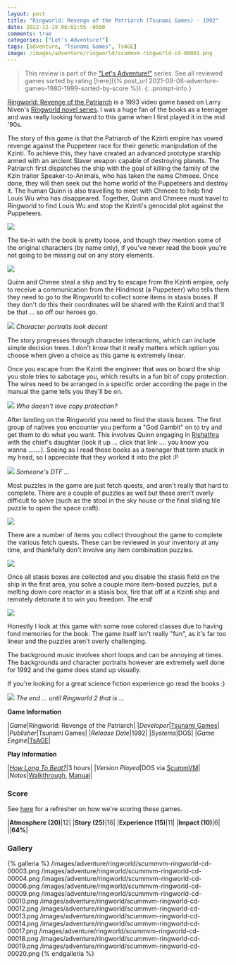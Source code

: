 ```yaml
---
layout: post
title: "Ringworld: Revenge of the Patriarch (Tsunami Games) - 1992"
date: 2022-12-19 06:02:55 -0500
comments: true
categories: ["Let's Adventure!"]
tags: [adventure, "Tsunami Games", TsAGE]
image: /images/adventure/ringworld/scummvm-ringworld-cd-00001.png
---
```

> This review is part of the ["Let's Adventure!"](https://www.alexbevi.com/categories/let-s-adventure/) series. See all reviewed games sorted by rating [here]({% post_url 2021-08-08-adventure-games-1980-1999-sorted-by-score %}).
{: .prompt-info }

[Ringworld: Revenge of the Patriarch](https://en.wikipedia.org/wiki/Ringworld:_Revenge_of_the_Patriarch) is a 1993 video game based on Larry Niven's [Ringworld novel series](https://en.wikipedia.org/wiki/Ringworld_series). I was a huge fan of the books as a teenager and was really looking forward to this game when I first played it in the mid '90s.

The story of this game is that the Patriarch of the Kzinti empire has vowed revenge against the Puppeteer race for their genetic manipulation of the Kzinti. To achieve this, they have created an advanced prototype starship armed with an ancient Slaver weapon capable of destroying planets. The Patriarch first dispatches the ship with the goal of killing the family of the Kzin traitor Speaker-to-Animals, who has taken the name Chmeee. Once done, they will then seek out the home world of the Puppeteers and destroy it. The human Quinn is also travelling to meet with Chmeee to help find Louis Wu who has disappeared. Together, Quinn and Chmeee must travel to Ringworld to find Louis Wu and stop the Kzinti's genocidal plot against the Puppeteers.

![](/images/adventure/ringworld/scummvm-ringworld-cd-00008.png)

The tie-in with the book is pretty loose, and though they mention some of the original characters (by name only), if you've never read the book you're not going to be missing out on any story elements.

![](/images/adventure/ringworld/scummvm-ringworld-cd-00007.png)

Quinn and Chmee steal a ship and try to escape from the Kzinti empire, only to receive a communication from the Hindmost (a Puppeteer) who tells them they need to go to the Ringworld to collect some items in stasis boxes. If they don't do this their coordinates will be shared with the Kzinti and that'll be that ... so off our heroes go.

![](/images/adventure/ringworld/scummvm-ringworld-cd-00002.png)
_Character portraits look decent_

The story progresses through character interactions, which can include simple decision trees. I don't know that it really matters which option you choose when given a choice as this game is extremely linear.

Once you escape from the Kzinti the engineer that was on board the ship you stole tries to sabotage you, which results in a fun bit of copy protection. The wires need to be arranged in a specific order according the page in the manual the game tells you they'll be on.

![](/images/adventure/ringworld/scummvm-ringworld-cd-00005.png)
_Who doesn't love copy protection?_

After landing on the Ringworld you need to find the stasis boxes. The first group of natives you encounter you perform a "God Gambit" on to try and get them to do what you want. This involves Quinn engaging in [Rishathra](https://larryniven.fandom.com/wiki/Rishathra) with the chief's daughter (look it up ... click that link .... you know you wanna .......). Seeing as I read these books as a teenager that term stuck in my head, so I appreciate that they worked it into the plot :P

![](/images/adventure/ringworld/scummvm-ringworld-cd-00011.png)
_Someone's DTF ..._

Most puzzles in the game are just fetch quests, and aren't really that hard to complete. There are a couple of puzzles as well but these aren't overly difficult to solve (such as the stool in the sky house or the final sliding tile puzzle to open the space craft).

![](/images/adventure/ringworld/scummvm-ringworld-cd-00015.png)

There are a number of items you collect throughout the game to complete the various fetch quests. These can be reviewed in your inventory at any time, and thankfully don't involve any item combination puzzles.

![](/images/adventure/ringworld/scummvm-ringworld-cd-00016.png)

Once all stasis boxes are collected and you disable the stasis field on the ship in the first area, you solve a couple more item-based puzzles, put a melting down core reactor in a stasis box, fire that off at a Kzinti ship and remotely detonate it to win you freedom. The end!

![](/images/adventure/ringworld/scummvm-ringworld-cd-00021.png)

Honestly I look at this game with some rose colored classes due to having fond memories for the book. The game itself isn't really "fun", as it's far too linear and the puzzles aren't overly challenging.

The background music involves short loops and can be annoying at times. The backgrounds and character portraits however are extremely well done for 1992 and the game does stand up visually.

If you're looking for a great science fiction experience go read the books :)

![](/images/adventure/ringworld/scummvm-ringworld-cd-00023.png)
_The end ... until Ringworld 2 that is ..._

**Game Information**

|*Game*|Ringworld: Revenge of the Patriarch|
|*Developer*|[Tsunami Games](https://en.wikipedia.org/wiki/Tsunami_Games)|
|*Publisher*|Tsunami Games|
|*Release Date*|1992|
|*Systems*|DOS|
|*Game Engine*|[TsAGE](https://wiki.scummvm.org/index.php?title=TsAGE)|

**Play Information**

|*[How Long To Beat?](https://howlongtobeat.com/game/19609)*|3 hours|
|*Version Played*|DOS via [ScummVM](https://www.scummvm.org/)|
|*Notes*|[Walkthrough](https://www.gameboomers.com/wtcheats/pcRr/RingWorld1.htm), [Manual](https://www.mocagh.org/miscgame/ringworld2-manual.pdf)|

### Score

See [here](https://www.alexbevi.com/blog/2021/07/28/adventure-games-1980-1999/#scoring) for a refresher on how we're scoring these games.

|**Atmosphere (20)**|12|
|**Story (25)**|16|
|**Experience (15)**|11|
|**Impact (10)**|6|
||**64%**|

### Gallery
{% galleria %}
/images/adventure/ringworld/scummvm-ringworld-cd-00003.png
/images/adventure/ringworld/scummvm-ringworld-cd-00004.png
/images/adventure/ringworld/scummvm-ringworld-cd-00006.png
/images/adventure/ringworld/scummvm-ringworld-cd-00009.png
/images/adventure/ringworld/scummvm-ringworld-cd-00010.png
/images/adventure/ringworld/scummvm-ringworld-cd-00012.png
/images/adventure/ringworld/scummvm-ringworld-cd-00013.png
/images/adventure/ringworld/scummvm-ringworld-cd-00014.png
/images/adventure/ringworld/scummvm-ringworld-cd-00017.png
/images/adventure/ringworld/scummvm-ringworld-cd-00018.png
/images/adventure/ringworld/scummvm-ringworld-cd-00019.png
/images/adventure/ringworld/scummvm-ringworld-cd-00020.png
{% endgalleria %}